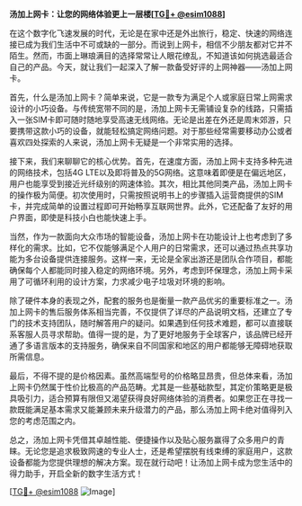 **汤加上网卡：让您的网络体验更上一层楼[[TG💪+ @esim1088](https://t.me/s/esim1088)]**

在这个数字化飞速发展的时代，无论是在家中还是外出旅行，稳定、快速的网络连接已成为我们生活中不可或缺的一部分。而说到上网卡，相信不少朋友都对它并不陌生。然而，市面上琳琅满目的选择常常让人眼花缭乱，不知道该如何挑选最适合自己的产品。今天，就让我们一起深入了解一款备受好评的上网神器——汤加上网卡。

首先，什么是汤加上网卡？简单来说，它是一款专为满足个人或家庭日常上网需求设计的小巧设备。与传统宽带不同的是，汤加上网卡无需铺设复杂的线路，只需插入一张SIM卡即可随时随地享受高速无线网络。无论是出差在外还是周末郊游，只要携带这款小巧的设备，就能轻松搞定网络问题。对于那些经常需要移动办公或者喜欢四处探索的人来说，汤加上网卡无疑是一个非常实用的选择。

接下来，我们来聊聊它的核心优势。首先，在速度方面，汤加上网卡支持多种先进的网络技术，包括4G LTE以及即将普及的5G网络。这意味着即便是在偏远地区，用户也能享受到接近光纤级别的网速体验。其次，相比其他同类产品，汤加上网卡的操作极为简便。初次使用时，只需按照说明书上的步骤插入运营商提供的SIM卡，并完成简单的设置过程即可开始畅享互联网世界。此外，它还配备了友好的用户界面，即使是科技小白也能快速上手。

当然，作为一款面向大众市场的智能设备，汤加上网卡在功能设计上也考虑到了多样化的需求。比如，它不仅能够满足个人用户的日常需求，还可以通过热点共享功能为多台设备提供连接服务。这样一来，无论是全家出游还是团队合作项目，都能确保每个人都能同时接入稳定的网络环境。另外，考虑到环保理念，汤加上网卡采用了可循环利用的设计方案，力求减少电子垃圾对环境的影响。

除了硬件本身的表现之外，配套的服务也是衡量一款产品优劣的重要标准之一。汤加上网卡的售后服务体系相当完善，不仅提供了详尽的产品说明文档，还建立了专门的技术支持团队，随时解答用户的疑问。如果遇到任何技术难题，都可以直接联系客服人员寻求帮助。值得一提的是，为了更好地服务于全球客户，该品牌已经开通了多语言版本的支持服务，确保来自不同国家和地区的用户都能够无障碍地获取所需信息。

最后，不得不提的是价格因素。虽然高端型号的价格略显昂贵，但总体来看，汤加上网卡仍然属于性价比极高的产品范畴。尤其是一些基础款型，其定价策略更是极具吸引力，适合预算有限但又渴望获得良好网络体验的消费者。如果您正在寻找一款既能满足基本需求又能兼顾未来升级潜力的产品，那么汤加上网卡绝对值得列入您的考虑范围之内。

总之，汤加上网卡凭借其卓越性能、便捷操作以及贴心服务赢得了众多用户的青睐。无论您是追求极致网速的专业人士，还是希望摆脱有线束缚的家庭用户，这款设备都能为您提供理想的解决方案。现在就行动吧！让汤加上网卡成为您生活中的得力助手，开启全新的数字生活方式！

[[TG💪+ @esim1088](https://t.me/s/esim1088) ![Image](https://i.postimg.cc/4NQfJmqS/Snipaste-2025-05-13-00-14-12.png)]